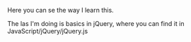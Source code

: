 Here you can se the way I learn this.



The las I'm doing is basics in jQuery, 
where you can find it in JavaScript/jQuery/jQuery.js
